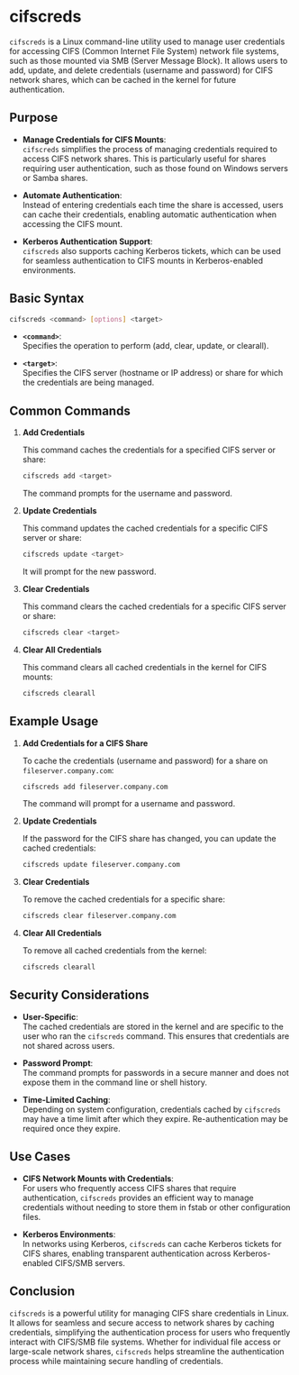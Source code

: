 # cifscreds

`cifscreds` is a Linux command-line utility used to manage user credentials for accessing CIFS (Common Internet File System) network file systems, such as those mounted via SMB (Server Message Block). It allows users to add, update, and delete credentials (username and password) for CIFS network shares, which can be cached in the kernel for future authentication.

## Purpose

- **Manage Credentials for CIFS Mounts**:  
  `cifscreds` simplifies the process of managing credentials required to access CIFS network shares. This is particularly useful for shares requiring user authentication, such as those found on Windows servers or Samba shares.

- **Automate Authentication**:  
  Instead of entering credentials each time the share is accessed, users can cache their credentials, enabling automatic authentication when accessing the CIFS mount.

- **Kerberos Authentication Support**:  
  `cifscreds` also supports caching Kerberos tickets, which can be used for seamless authentication to CIFS mounts in Kerberos-enabled environments.

## Basic Syntax

```bash
cifscreds <command> [options] <target>
```

- **`<command>`**:  
  Specifies the operation to perform (add, clear, update, or clearall).
  
- **`<target>`**:  
  Specifies the CIFS server (hostname or IP address) or share for which the credentials are being managed.

## Common Commands

1. **Add Credentials**
   
   This command caches the credentials for a specified CIFS server or share:
   ```bash
   cifscreds add <target>
   ```
   The command prompts for the username and password.

2. **Update Credentials**
   
   This command updates the cached credentials for a specific CIFS server or share:
   ```bash
   cifscreds update <target>
   ```
   It will prompt for the new password.

3. **Clear Credentials**
   
   This command clears the cached credentials for a specific CIFS server or share:
   ```bash
   cifscreds clear <target>
   ```

4. **Clear All Credentials**
   
   This command clears all cached credentials in the kernel for CIFS mounts:
   ```bash
   cifscreds clearall
   ```

## Example Usage

1. **Add Credentials for a CIFS Share**

   To cache the credentials (username and password) for a share on `fileserver.company.com`:
   ```bash
   cifscreds add fileserver.company.com
   ```
   The command will prompt for a username and password.

2. **Update Credentials**

   If the password for the CIFS share has changed, you can update the cached credentials:
   ```bash
   cifscreds update fileserver.company.com
   ```

3. **Clear Credentials**

   To remove the cached credentials for a specific share:
   ```bash
   cifscreds clear fileserver.company.com
   ```

4. **Clear All Credentials**

   To remove all cached credentials from the kernel:
   ```bash
   cifscreds clearall
   ```

## Security Considerations

- **User-Specific**:  
  The cached credentials are stored in the kernel and are specific to the user who ran the `cifscreds` command. This ensures that credentials are not shared across users.

- **Password Prompt**:  
  The command prompts for passwords in a secure manner and does not expose them in the command line or shell history.

- **Time-Limited Caching**:  
  Depending on system configuration, credentials cached by `cifscreds` may have a time limit after which they expire. Re-authentication may be required once they expire.

## Use Cases

- **CIFS Network Mounts with Credentials**:  
  For users who frequently access CIFS shares that require authentication, `cifscreds` provides an efficient way to manage credentials without needing to store them in fstab or other configuration files.

- **Kerberos Environments**:  
  In networks using Kerberos, `cifscreds` can cache Kerberos tickets for CIFS shares, enabling transparent authentication across Kerberos-enabled CIFS/SMB servers.

## Conclusion

`cifscreds` is a powerful utility for managing CIFS share credentials in Linux. It allows for seamless and secure access to network shares by caching credentials, simplifying the authentication process for users who frequently interact with CIFS/SMB file systems. Whether for individual file access or large-scale network shares, `cifscreds` helps streamline the authentication process while maintaining secure handling of credentials.
